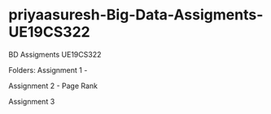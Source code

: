 # priyaasuresh-Big-Data-Assigments-UE19CS322
BD Assigments UE19CS322 

Folders:
Assignment 1 - 

Assignment 2 - Page Rank

Assignment 3
